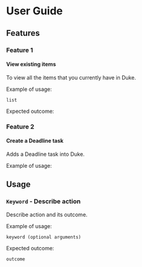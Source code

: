 # User Guide

## Features 

### Feature 1 

<h4>View existing items</h4>

To view all the items that you currently have in Duke.

Example of usage: 

    list

Expected outcome:

### Feature 2

<h4>Create a Deadline task</h4>

Adds a Deadline task into Duke.

Example of usage: 

## Usage

### `Keyword` - Describe action

Describe action and its outcome.

Example of usage: 

`keyword (optional arguments)`

Expected outcome:

`outcome`
